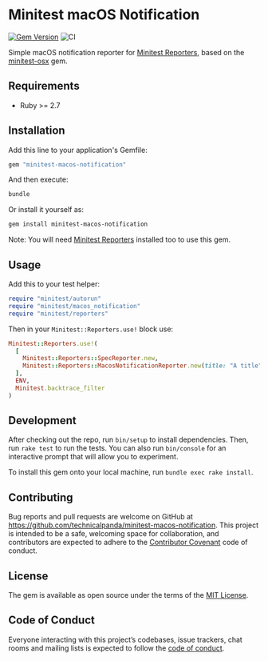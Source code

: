# Minitest macOS Notification

[![Gem Version](https://badge.fury.io/rb/minitest-macos-notification.png)](https://badge.fury.io/rb/minitest-macos-notification)
![CI](https://github.com/technicalpanda/minitest-macos-notification/workflows/CI/badge.svg)

Simple macOS notification reporter for [Minitest Reporters](https://github.com/kern/minitest-reporters), based on the [minitest-osx](https://github.com/tombell/minitest-osx) gem.

## Requirements

* Ruby >= 2.7
## Installation

Add this line to your application's Gemfile:

```ruby
gem "minitest-macos-notification"
```

And then execute:

```sh
bundle
```

Or install it yourself as:

```sh
gem install minitest-macos-notification
```

Note: You will need [Minitest Reporters](https://github.com/kern/minitest-reporters) installed too to use this gem.

## Usage

Add this to your test helper:

```ruby
require "minitest/autorun"
require "minitest/macos_notification"
require "minitest/reporters"
```

Then in your `Minitest::Reporters.use!` block use:

```ruby
Minitest::Reporters.use!(
  [
    Minitest::Reporters::SpecReporter.new,
    Minitest::Reporters::MacosNotificationReporter.new(title: "A title")
  ],
  ENV,
  Minitest.backtrace_filter
)
```

## Development

After checking out the repo, run `bin/setup` to install dependencies. Then, run `rake test` to run the tests. You can also run `bin/console` for an interactive prompt that will allow you to experiment.

To install this gem onto your local machine, run `bundle exec rake install`.

## Contributing

Bug reports and pull requests are welcome on GitHub at https://github.com/technicalpanda/minitest-macos-notification. This project is intended to be a safe, welcoming space for collaboration, and contributors are expected to adhere to the [Contributor Covenant](http://contributor-covenant.org) code of conduct.

## License

The gem is available as open source under the terms of the [MIT License](https://opensource.org/licenses/MIT).

## Code of Conduct

Everyone interacting with this project’s codebases, issue trackers, chat rooms and mailing lists is expected to follow the [code of conduct](https://github.com/technicalpanda/minitest-macos-notification/blob/main/CODE_OF_CONDUCT.md).
